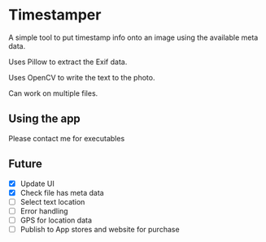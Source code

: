 # Timestamper
A simple tool to put timestamp info onto an image using the available meta data.

Uses Pillow to extract the Exif data.

Uses OpenCV to write the text to the photo.

Can work on multiple files.

## Using the app
Please contact me for executables

## Future
- [x] Update UI 
- [x] Check file has meta data
- [ ] Select text location
- [ ] Error handling
- [ ] GPS for location data
- [ ] Publish to App stores and website for purchase